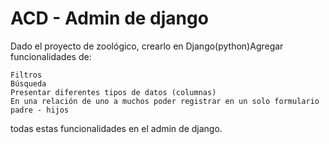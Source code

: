# ACD - Admin de django
Dado el proyecto de zoológico, crearlo en Django(python)Agregar funcionalidades de:

    Filtros
    Búsqueda
    Presentar diferentes tipos de datos (columnas)
    En una relación de uno a muchos poder registrar en un solo formulario padre - hijos 

todas estas funcionalidades en el admin de django.
